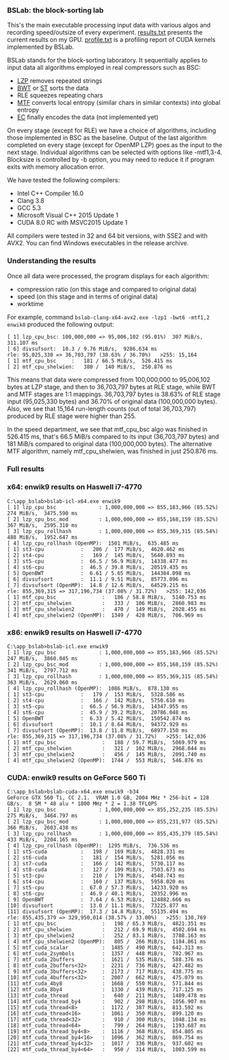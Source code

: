[LZP]:   ../algo_lzp
[ST]:    ../algo_st
[BWT]:   ../algo_bwt
[MTF]:   ../algo_mtf
[EC]:    ../algo_ec

### BSLab: the block-sorting lab

This's the main executable processing input data with various algos and recording speed/outsize of every experiment.
[results.txt](results.txt) presents the current results on my GPU.
[profile.txt](profile.txt) is a profiling report of CUDA kernels implemented by BSLab.

BSLab stands for the block-sorting laboratory.
It sequentially applies to input data all algorithms employed in real compressors such as BSC:
- [LZP] removes repeated strings
- [BWT] or [ST] sorts the data
- RLE squeezes repeating chars
- [MTF] converts local entropy (similar chars in similar contexts) into global entropy
- [EC] finally encodes the data (not implemented yet)

On every stage (except for RLE) we have a choice of algorithms, including those implemented in BSC as the baseline.
Output of the last algorithm completed on every stage (except for OpenMP LZP) goes as the input to the next stage.
Individual algorithms can be selected with options like -mtf1,3-4.
Blocksize is controlled by -b option, you may need to reduce it if program exits with memory allocation error.

We have tested the following compilers:
- Intel C++ Compiler 16.0
- Clang 3.8
- GCC 5.3
- Microsoft Visual C++ 2015 Update 1
- CUDA 8.0 RC with MSVC2015 Update 1

All compilers were tested in 32 and 64 bit versions, with SSE2 and with AVX2. 
You can find Windows executables in the release archive.


### Understanding the results

Once all data were processed, the program displays for each algorithm:
- compression ratio (on this stage and compared to original data)
- speed (on this stage and in terms of original data)
- worktime

For example, command `bslab-clang-x64-avx2.exe -lzp1 -bwt6 -mtf1,2 enwik8` produced the following output:
```
[ 1] lzp_cpu_bsc: 100,000,000 => 95,006,102 (95.01%)  307 MiB/s,  311.107 ms
[ 6] divsufsort:  10.3 / 9.76 MiB/s,  9286.634 ms
rle: 95,025,330 => 36,703,797 (38.63% / 36.70%)   >255: 15,164
[ 1] mtf_cpu_bsc     :   181 / 66.5 MiB/s,  526.415 ms
[ 2] mtf_cpu_shelwien:   380 /  140 MiB/s,  250.876 ms
```
This means that data were compressed from 100,000,000 to 95,006,102 bytes at LZP stage, 
and then to 36,703,797 bytes at RLE stage, while BWT and MTF stages are 1:1 mappings.
36,703,797 bytes is 38.63% of RLE stage input (95,025,330 bytes) and 
36.70% of original data (100,000,000 bytes). Also, we see that 15,164 run-length counts
(out of total 36,703,797) produced by RLE stage were higher than 255.

In the speed department, we see that mtf_cpu_bsc algo was finished in 526.415 ms, that's 
66.5 MiB/s compared to its input (36,703,797 bytes) and
181 MiB/s compared to original data (100,000,000 bytes).
The alternative MTF algorithm, namely mtf_cpu_shelwien, was finished in just 250.876 ms.


### Full results


### x64: enwik9 results on Haswell i7-4770
```
C:\app_bslab>bslab-icl-x64.exe enwik9
[ 1] lzp_cpu_bsc              : 1,000,000,000 => 855,183,966 (85.52%)  274 MiB/s,  3475.590 ms
[ 2] lzp_cpu_bsc_mod          : 1,000,000,000 => 855,168,159 (85.52%)  367 MiB/s,  2595.310 ms
[ 3] lzp_cpu_rollhash         : 1,000,000,000 => 855,369,315 (85.54%)  488 MiB/s,  1952.647 ms
[ 4] lzp_cpu_rollhash (OpenMP):  1501 MiB/s,  635.485 ms
[ 1] st3-cpu            :   206 /  177 MiB/s,  4620.462 ms
[ 2] st4-cpu            :   169 /  145 MiB/s,  5640.893 ms
[ 3] st5-cpu            :  66.5 / 56.9 MiB/s,  14338.477 ms
[ 4] st6-cpu            :  46.5 / 39.8 MiB/s,  20519.435 ms
[ 5] OpenBWT            :  6.61 / 5.65 MiB/s,  144384.098 ms
[ 6] divsufsort         :  11.1 / 9.51 MiB/s,  85773.096 ms
[ 7] divsufsort (OpenMP):  14.8 / 12.6 MiB/s,  64529.215 ms
rle: 855,369,315 => 317,196,734 (37.08% / 31.72%)   >255: 142,036
[ 1] mtf_cpu_bsc               :   186 / 58.8 MiB/s,  5140.753 ms
[ 2] mtf_cpu_shelwien          :   333 /  106 MiB/s,  2860.983 ms
[ 3] mtf_cpu_shelwien2         :   470 /  149 MiB/s,  2028.455 ms
[ 4] mtf_cpu_shelwien2 (OpenMP):  1349 /  428 MiB/s,  706.969 ms
```

### x86: enwik9 results on Haswell i7-4770
```
C:\app_bslab>bslab-icl.exe enwik9
[ 1] lzp_cpu_bsc              : 1,000,000,000 => 855,183,966 (85.52%)  247 MiB/s,  3860.045 ms
[ 2] lzp_cpu_bsc_mod          : 1,000,000,000 => 855,168,159 (85.52%)  341 MiB/s,  2797.712 ms
[ 3] lzp_cpu_rollhash         : 1,000,000,000 => 855,369,315 (85.54%)  363 MiB/s,  2629.060 ms
[ 4] lzp_cpu_rollhash (OpenMP):  1086 MiB/s,  878.130 ms
[ 1] st3-cpu            :   179 /  153 MiB/s,  5328.586 ms
[ 2] st4-cpu            :   166 /  142 MiB/s,  5750.610 ms
[ 3] st5-cpu            :  66.5 / 56.9 MiB/s,  14347.955 ms
[ 4] st6-cpu            :  45.9 / 39.2 MiB/s,  20786.048 ms
[ 5] OpenBWT            :  6.33 / 5.42 MiB/s,  150542.874 ms
[ 6] divsufsort         :  10.1 / 8.64 MiB/s,  94372.929 ms
[ 7] divsufsort (OpenMP):  13.8 / 11.8 MiB/s,  68977.150 ms
rle: 855,369,315 => 317,196,734 (37.08% / 31.72%)   >255: 142,036
[ 1] mtf_cpu_bsc               :   188 / 59.7 MiB/s,  5069.979 ms
[ 2] mtf_cpu_shelwien          :   321 /  102 MiB/s,  2968.044 ms
[ 3] mtf_cpu_shelwien2         :   456 /  145 MiB/s,  2091.740 ms
[ 4] mtf_cpu_shelwien2 (OpenMP):  1744 /  553 MiB/s,  546.876 ms
```

### CUDA: enwik9 results on GeForce 560 Ti
```
C:\app_bslab>bslab-cuda-x64.exe enwik9 -b34
GeForce GTX 560 Ti, CC 2.1.  VRAM 1.0 GB, 2004 MHz * 256-bit = 128 GB/s.  8 SM * 48 alu * 1800 MHz * 2 = 1.38 TFLOPS
[ 1] lzp_cpu_bsc              : 1,000,000,000 => 855,252,235 (85.53%)  275 MiB/s,  3464.797 ms
[ 2] lzp_cpu_bsc_mod          : 1,000,000,000 => 855,231,977 (85.52%)  366 MiB/s,  2603.438 ms
[ 3] lzp_cpu_rollhash         : 1,000,000,000 => 855,435,379 (85.54%)  433 MiB/s,  2204.165 ms
[ 4] lzp_cpu_rollhash (OpenMP):  1295 MiB/s,  736.536 ms
[ 1] st5-cuda           :   198 /  169 MiB/s,  4828.331 ms
[ 2] st6-cuda           :   181 /  154 MiB/s,  5281.056 ms
[ 3] st7-cuda           :   166 /  142 MiB/s,  5730.117 ms
[ 4] st8-cuda           :   127 /  109 MiB/s,  7503.673 ms
[ 5] st3-cpu            :   210 /  179 MiB/s,  4548.743 ms
[ 6] st4-cpu            :   160 /  137 MiB/s,  5958.020 ms
[ 7] st5-cpu            :  67.0 / 57.3 MiB/s,  14233.920 ms
[ 8] st6-cpu            :  46.9 / 40.1 MiB/s,  20352.996 ms
[ 9] OpenBWT            :  7.64 / 6.53 MiB/s,  124882.666 ms
[10] divsufsort         :  13.0 / 11.1 MiB/s,  73225.877 ms
[11] divsufsort (OpenMP):  17.3 / 14.8 MiB/s,  55135.494 ms
rle: 855,435,379 => 329,950,014 (38.57% / 33.00%)   >255: 130,769
[ 1] mtf_cpu_bsc               :   198 / 65.3 MiB/s,  4821.351 ms
[ 2] mtf_cpu_shelwien          :   212 / 69.9 MiB/s,  4502.694 ms
[ 3] mtf_cpu_shelwien2         :   252 / 83.1 MiB/s,  3788.163 ms
[ 4] mtf_cpu_shelwien2 (OpenMP):   805 /  266 MiB/s,  1184.861 ms
[ 5] mtf_cuda_scalar           :  1485 /  490 MiB/s,  642.313 ms
[ 6] mtf_cuda_2symbols         :  1357 /  448 MiB/s,  702.967 ms
[ 7] mtf_cuda_2buffers         :  1621 /  535 MiB/s,  588.376 ms
[ 8] mtf_cuda_2buffers<32>     :  2231 /  736 MiB/s,  427.482 ms
[ 9] mtf_cuda_3buffers<32>     :  2173 /  717 MiB/s,  438.775 ms
[10] mtf_cuda_4buffers<32>     :  2007 /  662 MiB/s,  475.079 ms
[11] mtf_cuda_4by8             :  1668 /  550 MiB/s,  571.844 ms
[12] mtf_cuda_8by4             :  1330 /  439 MiB/s,  717.125 ms
[13] mtf_cuda_thread           :   640 /  211 MiB/s,  1489.478 ms
[14] mtf_cuda_thread_by4       :   902 /  298 MiB/s,  1056.907 ms
[15] mtf_cuda_thread<8>        :  1172 /  387 MiB/s,  813.592 ms
[16] mtf_cuda_thread<16>       :  1061 /  350 MiB/s,  899.120 ms
[17] mtf_cuda_thread<32>       :   910 /  300 MiB/s,  1048.134 ms
[18] mtf_cuda_thread<64>       :   799 /  264 MiB/s,  1193.687 ms
[19] mtf_cuda_thread_by4<8>    :  1116 /  368 MiB/s,  854.805 ms
[20] mtf_cuda_thread_by4<16>   :  1096 /  362 MiB/s,  869.754 ms
[21] mtf_cuda_thread_by4<32>   :  1017 /  336 MiB/s,  937.602 ms
[22] mtf_cuda_thread_by4<64>   :   950 /  314 MiB/s,  1003.599 ms
```
